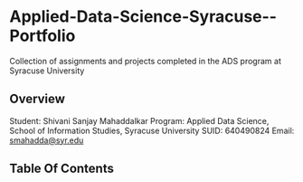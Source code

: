 # Applied-Data-Science-Syracuse--Portfolio
Collection of assignments and projects completed in the ADS program at Syracuse University

## Overview

Student: Shivani Sanjay Mahaddalkar
Program: Applied Data Science, School of Information Studies, Syracuse University
SUID: 640490824
Email: smahadda@syr.edu

## Table Of Contents
